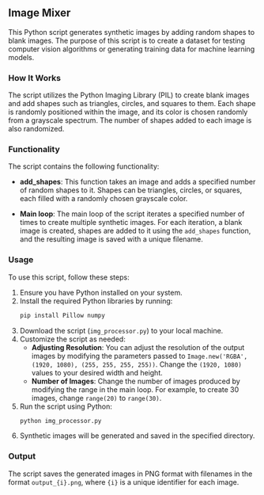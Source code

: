 ## Image Mixer

This Python script generates synthetic images by adding random shapes to blank images. The purpose of this script is to create a dataset for testing computer vision algorithms or generating training data for machine learning models.

### How It Works

The script utilizes the Python Imaging Library (PIL) to create blank images and add shapes such as triangles, circles, and squares to them. Each shape is randomly positioned within the image, and its color is chosen randomly from a grayscale spectrum. The number of shapes added to each image is also randomized.

### Functionality

The script contains the following functionality:

- **add_shapes**: This function takes an image and adds a specified number of random shapes to it. Shapes can be triangles, circles, or squares, each filled with a randomly chosen grayscale color.

- **Main loop**: The main loop of the script iterates a specified number of times to create multiple synthetic images. For each iteration, a blank image is created, shapes are added to it using the `add_shapes` function, and the resulting image is saved with a unique filename.

### Usage

To use this script, follow these steps:

1. Ensure you have Python installed on your system.
2. Install the required Python libraries by running:
   ```bash
   pip install Pillow numpy
   ```
3. Download the script (`img_processor.py`) to your local machine.
4. Customize the script as needed:
   - **Adjusting Resolution**: You can adjust the resolution of the output images by modifying the parameters passed to `Image.new('RGBA', (1920, 1080), (255, 255, 255, 255))`. Change the `(1920, 1080)` values to your desired width and height.
   - **Number of Images**: Change the number of images produced by modifying the range in the main loop. For example, to create 30 images, change `range(20)` to `range(30)`.
5. Run the script using Python:
   ```bash
   python img_processor.py
   ```
6. Synthetic images will be generated and saved in the specified directory.

### Output

The script saves the generated images in PNG format with filenames in the format `output_{i}.png`, where `{i}` is a unique identifier for each image.
